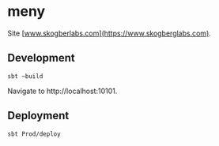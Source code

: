 # meny

Site [www.skogberlabs.com](https://www.skogberglabs.com).

## Development

    sbt ~build

Navigate to http://localhost:10101.

## Deployment

    sbt Prod/deploy
